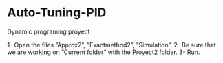 # Auto-Tuning-PID
Dynamic programing proyect

1- Open the files ”Approx2”, ”Exactmethod2”, ”Simulation”.
2- Be sure that we are working on ”Current folder” with the Proyect2 folder.
3- Run.
